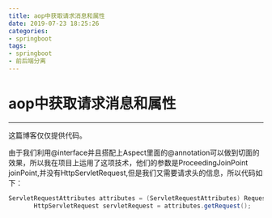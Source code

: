```yaml
---
title: aop中获取请求消息和属性
date: 2019-07-23 18:25:26
categories:
- springboot
tags:
- springboot
- 前后端分离
---
```


# aop中获取请求消息和属性

----


这篇博客仅仅提供代码。

由于我们利用@interface并且搭配上Aspect里面的@annotation可以做到切面的效果，所以我在项目上运用了这项技术，他们的参数是ProceedingJoinPoint joinPoint,并没有HttpServletRequest,但是我们又需要请求头的信息，所以代码如下：


```java
ServletRequestAttributes attributes = (ServletRequestAttributes) RequestContextHolder.getRequestAttributes();
       HttpServletRequest servletRequest = attributes.getRequest();
```
